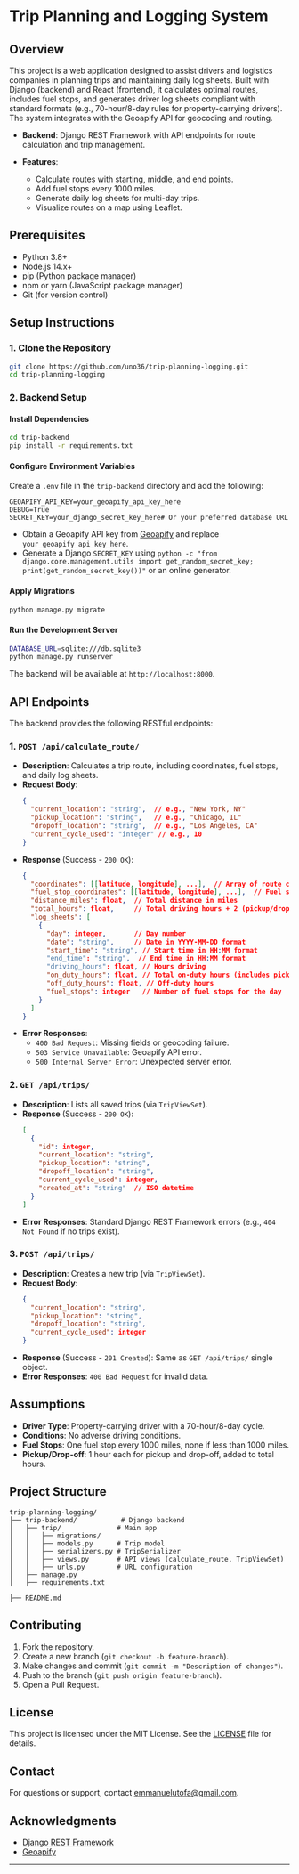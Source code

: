 # Trip Planning and Logging System

## Overview

This project is a web application designed to assist drivers and logistics companies in planning trips and maintaining daily log sheets. Built with Django (backend) and React (frontend), it calculates optimal routes, includes fuel stops, and generates driver log sheets compliant with standard formats (e.g., 70-hour/8-day rules for property-carrying drivers). The system integrates with the Geoapify API for geocoding and routing.

- **Backend**: Django REST Framework with API endpoints for route calculation and trip management.

- **Features**:
  - Calculate routes with starting, middle, and end points.
  - Add fuel stops every 1000 miles.
  - Generate daily log sheets for multi-day trips.
  - Visualize routes on a map using Leaflet.

## Prerequisites

- Python 3.8+
- Node.js 14.x+
- pip (Python package manager)
- npm or yarn (JavaScript package manager)
- Git (for version control)

## Setup Instructions

### 1. Clone the Repository
```bash
git clone https://github.com/uno36/trip-planning-logging.git
cd trip-planning-logging
```

### 2. Backend Setup
#### Install Dependencies
```bash
cd trip-backend
pip install -r requirements.txt
```

#### Configure Environment Variables
Create a `.env` file in the `trip-backend` directory and add the following:
```
GEOAPIFY_API_KEY=your_geoapify_api_key_here
DEBUG=True
SECRET_KEY=your_django_secret_key_here# Or your preferred database URL
```

- Obtain a Geoapify API key from [Geoapify](https://www.geoapify.com/) and replace `your_geoapify_api_key_here`.
- Generate a Django `SECRET_KEY` using `python -c "from django.core.management.utils import get_random_secret_key; print(get_random_secret_key())"` or an online generator.

#### Apply Migrations
```bash
python manage.py migrate
```

#### Run the Development Server
```bash
DATABASE_URL=sqlite:///db.sqlite3  
python manage.py runserver
```
The backend will be available at `http://localhost:8000`.


## API Endpoints

The backend provides the following RESTful endpoints:

### 1. `POST /api/calculate_route/`
- **Description**: Calculates a trip route, including coordinates, fuel stops, and daily log sheets.
- **Request Body**:
  ```json
  {
    "current_location": "string",  // e.g., "New York, NY"
    "pickup_location": "string",   // e.g., "Chicago, IL"
    "dropoff_location": "string",  // e.g., "Los Angeles, CA"
    "current_cycle_used": "integer" // e.g., 10
  }
  ```
- **Response** (Success - `200 OK`):
  ```json
  {
    "coordinates": [[latitude, longitude], ...],  // Array of route coordinates
    "fuel_stop_coordinates": [[latitude, longitude], ...],  // Fuel stop coordinates
    "distance_miles": float,  // Total distance in miles
    "total_hours": float,     // Total driving hours + 2 (pickup/dropoff)
    "log_sheets": [
      {
        "day": integer,       // Day number
        "date": "string",     // Date in YYYY-MM-DD format
        "start_time": "string", // Start time in HH:MM format
        "end_time": "string",  // End time in HH:MM format
        "driving_hours": float, // Hours driving
        "on_duty_hours": float, // Total on-duty hours (includes pickup/dropoff)
        "off_duty_hours": float, // Off-duty hours
        "fuel_stops": integer   // Number of fuel stops for the day
      }
    ]
  }
  ```
- **Error Responses**:
  - `400 Bad Request`: Missing fields or geocoding failure.
  - `503 Service Unavailable`: Geoapify API error.
  - `500 Internal Server Error`: Unexpected server error.

### 2. `GET /api/trips/`
- **Description**: Lists all saved trips (via `TripViewSet`).
- **Response** (Success - `200 OK`):
  ```json
  [
    {
      "id": integer,
      "current_location": "string",
      "pickup_location": "string",
      "dropoff_location": "string",
      "current_cycle_used": integer,
      "created_at": "string"  // ISO datetime
    }
  ]
  ```
- **Error Responses**: Standard Django REST Framework errors (e.g., `404 Not Found` if no trips exist).

### 3. `POST /api/trips/`
- **Description**: Creates a new trip (via `TripViewSet`).
- **Request Body**:
  ```json
  {
    "current_location": "string",
    "pickup_location": "string",
    "dropoff_location": "string",
    "current_cycle_used": integer
  }
  ```
- **Response** (Success - `201 Created`): Same as `GET /api/trips/` single object.
- **Error Responses**: `400 Bad Request` for invalid data.

## Assumptions
- **Driver Type**: Property-carrying driver with a 70-hour/8-day cycle.
- **Conditions**: No adverse driving conditions.
- **Fuel Stops**: One fuel stop every 1000 miles, none if less than 1000 miles.
- **Pickup/Drop-off**: 1 hour each for pickup and drop-off, added to total hours.

## Project Structure

```
trip-planning-logging/
├── trip-backend/           # Django backend
│   ├── trip/              # Main app
│   │   ├── migrations/
│   │   ├── models.py      # Trip model
│   │   ├── serializers.py # TripSerializer
│   │   ├── views.py       # API views (calculate_route, TripViewSet)
│   │   ├── urls.py        # URL configuration
│   ├── manage.py
│   ├── requirements.txt

├── README.md
```

## Contributing

1. Fork the repository.
2. Create a new branch (`git checkout -b feature-branch`).
3. Make changes and commit (`git commit -m "Description of changes"`).
4. Push to the branch (`git push origin feature-branch`).
5. Open a Pull Request.

## License

This project is licensed under the MIT License. See the [LICENSE](LICENSE) file for details.

## Contact

For questions or support, contact [emmanuelutofa@gmail.com](mailto:emmanuelutofa@gmail.com).

## Acknowledgments
- [Django REST Framework](https://www.django-rest-framework.org/)
- [Geoapify](https://www.geoapify.com/)
---

